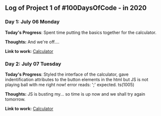 ## Log of Project 1 of #100DaysOfCode - in 2020

### Day 1: July 06 Monday

**Today's Progress**: Spent time putting the basics together for the calculator.

**Thoughts:** And we're off....

**Link to work:** [Calculator](https://bren08.github.io/calculator/.)

### Day 2: July 07 Tuesday

**Today's Progress**: Styled the interface of the calculator, gave indentification attributes to the button elements in the html but JS is not playing ball with me right now! error reads: ';' expected. ts(1005)

**Thoughts:** JS is busting my... so time is up now and we shall try again tomorrow.

**Link to work:** [Calculator](https://bren08.github.io/calculator/.)